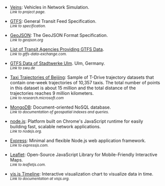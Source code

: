 * <a name="ref-veins"></a>[Veins](http://veins.car2x.org/): Vehicles in Network Simulation.<br><small>*Link to project page.*</small>

* <a name="ref-gtfs"></a>[GTFS](https://developers.google.com/transit/gtfs/): General Transit Feed Specification.<br><small>*Link to specification.*</small>

* <a name="ref-geojson"></a>[GeoJSON](http://geojson.org/geojson-spec.html): The GeoJSON Format Specification.<br><small>*Link to geojson.org*</small>

* <a name="ref-gtfsdataexchange"></a>[List of Transit Agencies Providing GTFS Data](http://www.gtfs-data-exchange.com/agencies).<br><small>*Link to gtfs-data-exchange.com.*</small>

* <a name="ref-gtfsswu"></a>[GTFS Data of Stadtwerke Ulm](http://www.swu.de/privatkunden/swu-nahverkehr/gtfs-daten.html). Ulm, Germany.<br><small>*Link to swu.de*</small>

* <a name="ref-beijing"></a>[Taxi Trajectories of Beijing](http://research.microsoft.com/apps/pubs/?id=152883): Sample of T-Drive trajectory datasets that contain one-week trajectories of 10,357 taxis. The total number of points in this dataset is about 15 million and the total distance of the trajectories reaches 9 million kilometers.<br><small>*Link to research.microsoft.com*</small>

* <a name="ref-mongodb"></a>[MongoDB](http://docs.mongodb.org/manual/applications/geospatial-indexes/): Document-oriented NoSQL database.<br><small>*Link to documentation of geospatial indexes and queries.*</small>

* <a name="ref-nodejs"></a>[node.js](http://docs.mongodb.org/manual/applications/geospatial-indexes/): Platform built on Chrome's JavaScript runtime for easily building fast, scalable network applications.<br><small>*Link to nodejs.org.*</small>

* <a name="ref-expressjs"></a>[Express](http://expressjs.com/): Minimal and flexible Node.js web application framework.<br><small>*Link to expressjs.com.*</small>

* <a name="ref-leaflet"></a>[Leaflet](http://leafletjs.com/): Open-Source JavaScript Library for Mobile-Friendly Interactive Maps.<br><small>*Link to leafletjs.com.*</small>

* <a name="ref-visjs"></a>[vis.js Timeline](http://visjs.org/docs/timeline/): Interactive visualization chart to visualize data in time.<br><small>*Link to documentation at visjs.org.*</small>
